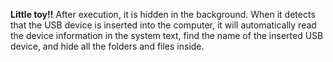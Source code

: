 **Little toy!!**
After execution, it is hidden in the background.
When it detects that the USB device is inserted into the computer, it will automatically read the device information in the system text, 
find the name of the inserted USB device, and hide all the folders and files inside.
